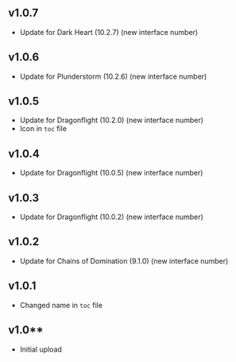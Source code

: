 ## v1.0.7
- Update for Dark Heart (10.2.7) (new interface number)

## v1.0.6
- Update for Plunderstorm (10.2.6) (new interface number)

## v1.0.5
- Update for Dragonflight (10.2.0) (new interface number)
- Icon in `toc` file

## v1.0.4
- Update for Dragonflight (10.0.5) (new interface number)

## v1.0.3
- Update for Dragonflight (10.0.2) (new interface number)

## v1.0.2
- Update for Chains of Domination (9.1.0) (new interface number)

## v1.0.1
- Changed name in `toc` file

## v1.0**
- Initial upload